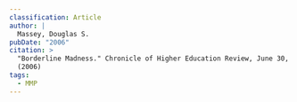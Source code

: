 ```yaml
---
classification: Article
author: |
  Massey, Douglas S.
pubDate: "2006"
citation: >
  "Borderline Madness." Chronicle of Higher Education Review, June 30, B11.
  (2006)
tags:
  - MMP
---
```

